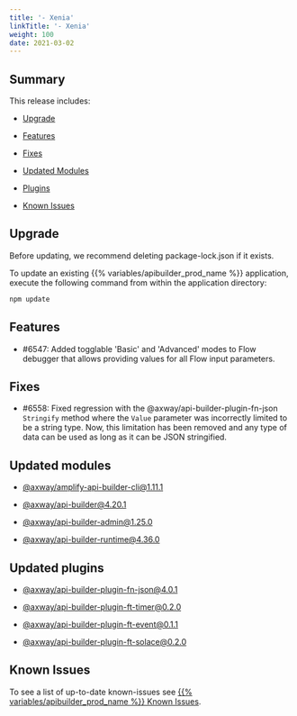 ```yaml
---
title: '- Xenia'
linkTitle: '- Xenia'
weight: 100
date: 2021-03-02
---
```


## Summary

This release includes:

* [Upgrade](#upgrade)

* [Features](#features)

* [Fixes](#fixes)

* [Updated Modules](#updated-modules)

* [Plugins](#updated-plugins)

* [Known Issues](#known-issues)

## Upgrade

Before updating, we recommend deleting package-lock.json if it exists.

To update an existing {{% variables/apibuilder_prod_name %}} application, execute the following command from within the application directory:

```bash
npm update
```

## Features

* #6547: Added togglable 'Basic' and 'Advanced' modes to Flow debugger that allows providing values for all Flow input parameters.

## Fixes

* #6558: Fixed regression with the @axway/api-builder-plugin-fn-json `Stringify` method where the `Value` parameter was incorrectly limited to be a string type. Now, this limitation has been removed and any type of data can be used as long as it can be JSON stringified.

## Updated modules

* [@axway/amplify-api-builder-cli@1.11.1](https://www.npmjs.com/package/@axway/amplify-api-builder-cli/v/1.11.1)

* [@axway/api-builder@4.20.1](https://www.npmjs.com/package/@axway/api-builder/v/4.20.1)

* [@axway/api-builder-admin@1.25.0](https://www.npmjs.com/package/@axway/api-builder-admin/v/1.25.0)

* [@axway/api-builder-runtime@4.36.0](https://www.npmjs.com/package/@axway/api-builder-runtime/v/4.36.0)

## Updated plugins

* [@axway/api-builder-plugin-fn-json@4.0.1](https://www.npmjs.com/package/@axway/api-builder-plugin-fn-json/v/4.0.1)

* [@axway/api-builder-plugin-ft-timer@0.2.0](https://www.npmjs.com/package/@axway/api-builder-plugin-ft-timer/v/0.2.0)

* [@axway/api-builder-plugin-ft-event@0.1.1](https://www.npmjs.com/package/@axway/api-builder-plugin-ft-event/v/0.1.1)

* [@axway/api-builder-plugin-ft-solace@0.2.0](https://www.npmjs.com/package/@axway/api-builder-plugin-ft-solace/v/0.2.0)

## Known Issues

To see a list of up-to-date known-issues see [{{% variables/apibuilder_prod_name %}} Known Issues](/docs/known_issues/).
